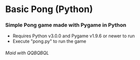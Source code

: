 # Basic Pong (Python)
### Simple Pong game made with Pygame in Python
* Requires Python v3.0.0 and Pygame v1.9.6 or newer to run
* Execute "pong.py" to run the game

###### *Maid with QQBQBQL*

